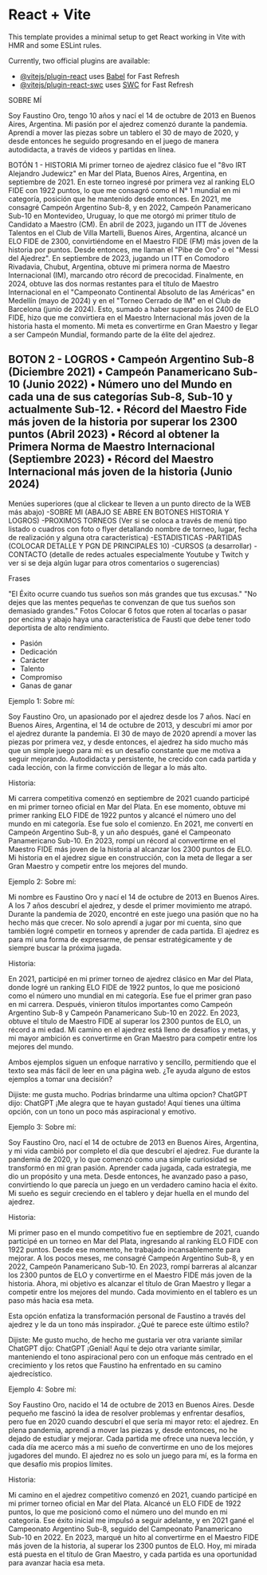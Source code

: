 # React + Vite

This template provides a minimal setup to get React working in Vite with HMR and some ESLint rules.

Currently, two official plugins are available:

- [@vitejs/plugin-react](https://github.com/vitejs/vite-plugin-react/blob/main/packages/plugin-react/README.md) uses [Babel](https://babeljs.io/) for Fast Refresh
- [@vitejs/plugin-react-swc](https://github.com/vitejs/vite-plugin-react-swc) uses [SWC](https://swc.rs/) for Fast Refresh

SOBRE MÍ

Soy Faustino Oro, tengo 10 años y nací el 14 de octubre de 2013 en Buenos Aires, Argentina. Mi pasión por el ajedrez comenzó durante la pandemia. Aprendí a mover las piezas sobre un tablero el 30 de mayo de 2020, y desde entonces he seguido progresando en el juego de manera autodidacta, a través de videos y partidas en línea.

BOTÓN 1 - HISTORIA
Mi primer torneo de ajedrez clásico fue el "8vo IRT Alejandro Judewicz" en Mar del Plata, Buenos Aires, Argentina, en septiembre de 2021. En este torneo ingresé por primera vez al ranking ELO FIDE con 1922 puntos, lo que me consagró como el N° 1 mundial en mi categoría, posición que he mantenido desde entonces.
En 2021, me consagré Campeón Argentino Sub-8, y en 2022, Campeón Panamericano Sub-10 en Montevideo, Uruguay, lo que me otorgó mi primer título de Candidato a Maestro (CM).
En abril de 2023, jugando un ITT de Jóvenes Talentos en el Club de Villa Martelli, Buenos Aires, Argentina, alcancé un ELO FIDE de 2300, convirtiéndome en el Maestro FIDE (FM) más joven de la historia por puntos. Desde entonces, me llaman el "Pibe de Oro" o el "Messi del Ajedrez".
En septiembre de 2023, jugando un ITT en Comodoro Rivadavia, Chubut, Argentina, obtuve mi primera norma de Maestro Internacional (IM), marcando otro récord de precocidad.
Finalmente, en 2024, obtuve las dos normas restantes para el título de Maestro Internacional en el "Campeonato Continental Absoluto de las Américas" en Medellín (mayo de 2024) y en el "Torneo Cerrado de IM" en el Club de Barcelona (junio de 2024). Esto, sumado a haber superado los 2400 de ELO FIDE, hizo que me convirtiera en el Maestro Internacional más joven de la historia hasta el momento.
Mi meta es convertirme en Gran Maestro y llegar a ser Campeón Mundial, formando parte de la élite del ajedrez.

BOTON 2 - LOGROS
•	Campeón Argentino Sub-8 (Diciembre 2021)
•	Campeón Panamericano Sub-10 (Junio 2022) 
•	Número uno del Mundo en cada una de sus categorías Sub-8, Sub-10 y actualmente Sub-12.
•	Récord del Maestro Fide más joven de la historia por superar los 2300 puntos (Abril 2023)
•	Récord al obtener la Primera Norma de Maestro Internacional (Septiembre 2023)
•	Récord del Maestro Internacional más joven de la historia (Junio 2024)
--------


Menúes superiores (que al clickear te lleven a un punto directo de la WEB más abajo)
-SOBRE MI (ABAJO SE ABRE EN BOTONES HISTORIA Y LOGROS)
-PROXIMOS TORNEOS (Ver si se coloca a través de menú tipo listado o cuadros con foto o flyer detallando nombre de torneo, lugar, fecha de realización y alguna otra característica)
-ESTADISTICAS 
-PARTIDAS (COLOCAR DETALLE Y PGN DE PRINCIPALES 10)
-CURSOS (a desarrollar)
-CONTACTO (detalle de redes actuales especialmente Youtube y Twitch y ver si se deja algún lugar para otros comentarios o sugerencias)

Frases

"El Éxito ocurre cuando tus sueños son más grandes que tus excusas."
"No dejes que las mentes pequeñas te convenzan de que tus sueños son demasiado grandes."
Fotos
Colocar 6 fotos que roten al tocarlas o pasar por encima y abajo haya una característica de Fausti que debe tener todo deportista de alto rendimiento.
- Pasión 
- Dedicación 
- Carácter 
- Talento 
- Compromiso
- Ganas de ganar

Ejemplo 1:
Sobre mí:

Soy Faustino Oro, un apasionado por el ajedrez desde los 7 años. Nací en Buenos Aires, Argentina, el 14 de octubre de 2013, y descubrí mi amor por el ajedrez durante la pandemia. El 30 de mayo de 2020 aprendí a mover las piezas por primera vez, y desde entonces, el ajedrez ha sido mucho más que un simple juego para mí: es un desafío constante que me motiva a seguir mejorando. Autodidacta y persistente, he crecido con cada partida y cada lección, con la firme convicción de llegar a lo más alto.

Historia:

Mi carrera competitiva comenzó en septiembre de 2021 cuando participé en mi primer torneo oficial en Mar del Plata. En ese momento, obtuve mi primer ranking ELO FIDE de 1922 puntos y alcancé el número uno del mundo en mi categoría. Ese fue solo el comienzo. En 2021, me convertí en Campeón Argentino Sub-8, y un año después, gané el Campeonato Panamericano Sub-10. En 2023, rompí un récord al convertirme en el Maestro FIDE más joven de la historia al alcanzar los 2300 puntos de ELO. Mi historia en el ajedrez sigue en construcción, con la meta de llegar a ser Gran Maestro y competir entre los mejores del mundo.

Ejemplo 2:
Sobre mí:

Mi nombre es Faustino Oro y nací el 14 de octubre de 2013 en Buenos Aires. A los 7 años descubrí el ajedrez, y desde el primer movimiento me atrapó. Durante la pandemia de 2020, encontré en este juego una pasión que no ha hecho más que crecer. No solo aprendí a jugar por mi cuenta, sino que también logré competir en torneos y aprender de cada partida. El ajedrez es para mí una forma de expresarme, de pensar estratégicamente y de siempre buscar la próxima jugada.

Historia:

En 2021, participé en mi primer torneo de ajedrez clásico en Mar del Plata, donde logré un ranking ELO FIDE de 1922 puntos, lo que me posicionó como el número uno mundial en mi categoría. Ese fue el primer gran paso en mi carrera. Después, vinieron títulos importantes como Campeón Argentino Sub-8 y Campeón Panamericano Sub-10 en 2022. En 2023, obtuve el título de Maestro FIDE al superar los 2300 puntos de ELO, un récord a mi edad. Mi camino en el ajedrez está lleno de desafíos y metas, y mi mayor ambición es convertirme en Gran Maestro para competir entre los mejores del mundo.

Ambos ejemplos siguen un enfoque narrativo y sencillo, permitiendo que el texto sea más fácil de leer en una página web. ¿Te ayuda alguno de estos ejemplos a tomar una decisión?






Dijiste:
me gusta mucho. Podrias brindarme una ultima opcion?
ChatGPT dijo:
ChatGPT
¡Me alegra que te hayan gustado! Aquí tienes una última opción, con un tono un poco más aspiracional y emotivo.

Ejemplo 3:
Sobre mí:

Soy Faustino Oro, nací el 14 de octubre de 2013 en Buenos Aires, Argentina, y mi vida cambió por completo el día que descubrí el ajedrez. Fue durante la pandemia de 2020, y lo que comenzó como una simple curiosidad se transformó en mi gran pasión. Aprender cada jugada, cada estrategia, me dio un propósito y una meta. Desde entonces, he avanzado paso a paso, convirtiendo lo que parecía un juego en un verdadero camino hacia el éxito. Mi sueño es seguir creciendo en el tablero y dejar huella en el mundo del ajedrez.

Historia:

Mi primer paso en el mundo competitivo fue en septiembre de 2021, cuando participé en un torneo en Mar del Plata, ingresando al ranking ELO FIDE con 1922 puntos. Desde ese momento, he trabajado incansablemente para mejorar. A los pocos meses, me consagré Campeón Argentino Sub-8, y en 2022, Campeón Panamericano Sub-10. En 2023, rompí barreras al alcanzar los 2300 puntos de ELO y convertirme en el Maestro FIDE más joven de la historia. Ahora, mi objetivo es alcanzar el título de Gran Maestro y llegar a competir entre los mejores del mundo. Cada movimiento en el tablero es un paso más hacia esa meta.

Esta opción enfatiza la transformación personal de Faustino a través del ajedrez y le da un tono más inspirador. ¿Qué te parece este último estilo?






Dijiste:
Me gusto mucho, de hecho me gustaria ver otra variante similar
ChatGPT dijo:
ChatGPT
¡Genial! Aquí te dejo otra variante similar, manteniendo el tono aspiracional pero con un enfoque más centrado en el crecimiento y los retos que Faustino ha enfrentado en su camino ajedrecístico.

Ejemplo 4:
Sobre mí:

Soy Faustino Oro, nacido el 14 de octubre de 2013 en Buenos Aires. Desde pequeño me fascinó la idea de resolver problemas y enfrentar desafíos, pero fue en 2020 cuando descubrí el que sería mi mayor reto: el ajedrez. En plena pandemia, aprendí a mover las piezas y, desde entonces, no he dejado de estudiar y mejorar. Cada partida me ofrece una nueva lección, y cada día me acerco más a mi sueño de convertirme en uno de los mejores jugadores del mundo. El ajedrez no es solo un juego para mí, es la forma en que desafío mis propios límites.

Historia:

Mi camino en el ajedrez competitivo comenzó en 2021, cuando participé en mi primer torneo oficial en Mar del Plata. Alcancé un ELO FIDE de 1922 puntos, lo que me posicionó como el número uno del mundo en mi categoría. Ese éxito inicial me impulsó a seguir adelante, y en 2021 gané el Campeonato Argentino Sub-8, seguido del Campeonato Panamericano Sub-10 en 2022. En 2023, marqué un hito al convertirme en el Maestro FIDE más joven de la historia, al superar los 2300 puntos de ELO. Hoy, mi mirada está puesta en el título de Gran Maestro, y cada partida es una oportunidad para avanzar hacia esa meta.